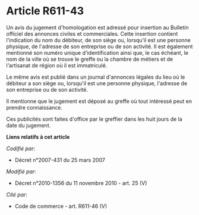 # Article R611-43

Un avis du jugement d'homologation est adressé pour insertion au Bulletin officiel des annonces civiles et commerciales.
Cette insertion contient l'indication du nom du débiteur, de son siège ou, lorsqu'il est une personne physique, de l'adresse
de son entreprise ou de son activité. Il est également mentionné son numéro unique d'identification ainsi que, le cas
échéant, le nom de la ville où se trouve le greffe ou la       chambre de métiers et de l'artisanat de région  où il est
immatriculé. 

Le même avis est publié dans un journal d'annonces légales du lieu où le débiteur a son siège ou, lorsqu'il est une personne
physique, l'adresse de son entreprise ou de son activité. 

Il mentionne que le jugement est déposé au greffe où tout intéressé peut en prendre connaissance. 

Ces publicités sont faites d'office par le greffier dans les huit jours de la date du jugement.

**Liens relatifs à cet article**

_Codifié par_:

  - Décret n°2007-431 du 25 mars 2007

_Modifié par_:

  - Décret n°2010-1356 du 11 novembre 2010 - art. 25 (V)

_Cité par_:

  - Code de commerce - art. R611-46 (V)

